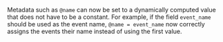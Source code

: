 Metadata such as `@name` can now be set to a dynamically computed value that
does not have to be a constant. For example, if the field `event_name` should be
used as the event name, `@name = event_name` now correctly assigns the events
their name instead of using the first value.
